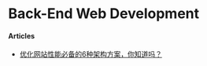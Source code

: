 # Back-End Web Development

#### Articles
* [优化网站性能必备的6种架构方案，你知道吗？](http://www.jianshu.com/p/bf431f8159bd)

